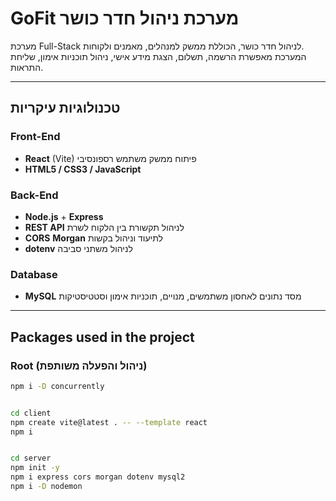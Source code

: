 # GoFit מערכת ניהול חדר כושר

מערכת Full-Stack לניהול חדר כושר, הכוללת ממשק למנהלים, מאמנים ולקוחות.  
המערכת מאפשרת הרשמה, תשלום, הצגת מידע אישי, ניהול תוכניות אימון, שליחת התראות.

---

## טכנולוגיות עיקריות

### Front-End
- **React** (Vite)  פיתוח ממשק משתמש רספונסיבי
- **HTML5 / CSS3 / JavaScript**

### Back-End
- **Node.js** + **Express**
- **REST API** לניהול תקשורת בין הלקוח לשרת
- **CORS** **Morgan** לתיעוד וניהול בקשות
- **dotenv** לניהול משתני סביבה

### Database
- **MySQL**  מסד נתונים לאחסון משתמשים, מנויים, תוכניות אימון וסטטיסטיקות

---

## Packages used in the project

### Root (ניהול והפעלה משותפת)
```bash
npm i -D concurrently


cd client
npm create vite@latest . -- --template react
npm i


cd server
npm init -y
npm i express cors morgan dotenv mysql2
npm i -D nodemon